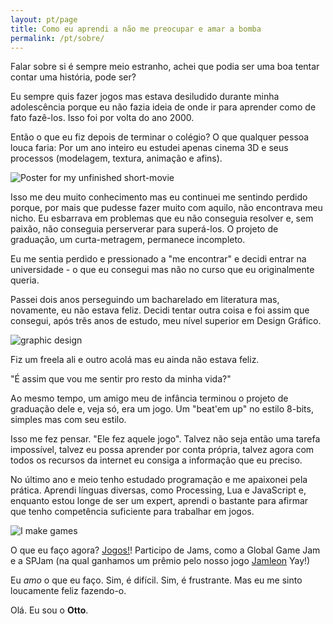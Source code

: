 ```yaml
---
layout: pt/page
title: Como eu aprendi a não me preocupar e amar a bomba
permalink: /pt/sobre/
---
```


Falar sobre si é sempre meio estranho, achei que podia ser uma boa tentar contar uma história, pode ser?

Eu sempre quis fazer jogos mas estava desiludido durante minha adolescência porque eu não fazia ideia de onde ir para aprender como de fato fazê-los. Isso foi por volta do ano 2000.

Então o que eu fiz depois de terminar o colégio? O que qualquer pessoa louca faria:
Por um ano inteiro eu estudei apenas cinema 3D e seus processos (modelagem, textura, animação e afins).

![Poster for my unfinished short-movie]({{site.baseurl}}/assets/about/3d.png)

Isso me deu muito conhecimento mas eu continuei me sentindo perdido porque, por mais que pudesse fazer muito com aquilo, não encontrava meu nicho. Eu esbarrava em problemas que eu não conseguia resolver e, sem paixão, não conseguia perserverar para superá-los. O projeto de graduação, um curta-metragem, permanece incompleto.

Eu me sentia perdido e pressionado a "me encontrar" e decidi entrar na universidade - o que eu consegui mas não no curso que eu originalmente queria.

Passei dois anos perseguindo um bacharelado em literatura mas, novamente, eu não estava feliz. Decidi tentar outra coisa e foi assim que consegui, após três anos de estudo, meu nível superior em Design Gráfico.

![graphic design]({{site.baseurl}}/assets/about/design.png)

Fiz um freela ali e outro acolá mas eu ainda não estava feliz.

"É assim que vou me sentir pro resto da minha vida?"

Ao mesmo tempo, um amigo meu de infância terminou o projeto de graduação dele e, veja só, era um jogo. Um "beat'em up" no estilo 8-bits, simples mas com seu estilo.

Isso me fez pensar. "Ele fez aquele jogo". Talvez não seja então uma tarefa impossível, talvez eu possa aprender por conta própria, talvez agora com todos os recursos da internet eu consiga a informação que eu preciso.

No último ano e meio tenho estudado programação e me apaixonei pela prática. Aprendi línguas diversas, como Processing, Lua e JavaScript e, enquanto estou longe de ser um expert, aprendi o bastante para afirmar que tenho competência suficiente para trabalhar em jogos.

![I make games]({{site.baseurl}}/assets/about/game_design.png)

O que eu faço agora? [Jogos!]({{site.url}}/pt/jogos/)! Participo de Jams, como a Global Game Jam e a SPJam (na qual ganhamos um prêmio pelo nosso jogo [Jamleon]({{site.url}}/pt/jogos/jamleon/) Yay!)

Eu *amo* o que eu faço. Sim, é difícil. Sim, é frustrante.
Mas eu me sinto loucamente feliz fazendo-o.

Olá. Eu sou o **Otto**.